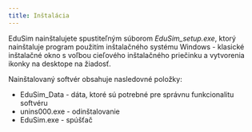 ```yaml
---
title: Inštalácia
---
```


EduSim nainštalujete spustiteľným súborom _EduSim_setup.exe_, ktorý nainštaluje program použitím inštalačného systému Windows - klasické inštalačné okno s voľbou cieľového inštalačného priečinku a vytvorenia ikonky na desktope na žiadosť.

Nainštalovaný softvér obsahuje nasledovné položky:

* EduSim_Data - dáta, ktoré sú potrebné pre správnu funkcionalitu softvéru
* unins000.exe - odinštalovanie
* EduSim.exe - spúšťač
